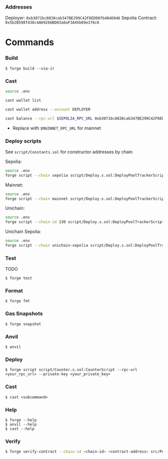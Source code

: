 ### Addresses
Deployer: `0xb3071bc8838cab347BE299C42F8EDD0fb484D946`
Sepolia Contract: `0x5b2B598f436c4A69266BD03a6aF3A45b69e376c6`

# Commands
### Build
```shell
$ forge build --via-ir
```

### Cast
```bash
source .env

cast wallet list

cast wallet address --account DEPLOYER

cast balance --rpc-url $SEPOLIA_RPC_URL 0xb3071bc8838cab347BE299C42F8EDD0fb484D946
```
- Replace with `$MAINNET_RPC_URL` for mainnet

### Deploy scripts
See `script/Constants.sol` for constructor addresses by chain

Sepolia:
```bash
source .env
forge script --chain sepolia script/Deploy.s.sol:DeployPoolTrackerScript --rpc-url $SEPOLIA_RPC_URL --account DEPLOYER --broadcast --via-ir --verify
```
Mainnet:
```bash
source .env
forge script --chain mainnet script/Deploy.s.sol:DeployPoolTrackerScript --rpc-url $MAINNET_RPC_URL --account DEPLOYER --broadcast --via-ir --verify
```

Unichain:
```bash
source .env
forge script --chain-id 130 script/Deploy.s.sol:DeployPoolTrackerScript --rpc-url $UNICHAIN_RPC_URL --account DEPLOYER --broadcast --via-ir --verify
```

Unichain Sepolia:
```bash
source .env
forge script --chain unichain-sepolia script/Deploy.s.sol:DeployPoolTrackerScript --rpc-url $UNICHAIN_SEPOLIA_RPC_URL --account DEPLOYER --broadcast --via-ir --verify
```

### Test
TODO
```shell
$ forge test
```

### Format

```shell
$ forge fmt
```

### Gas Snapshots

```shell
$ forge snapshot
```

### Anvil

```shell
$ anvil
```

### Deploy

```shell
$ forge script script/Counter.s.sol:CounterScript --rpc-url <your_rpc_url> --private-key <your_private_key>
```

### Cast

```shell
$ cast <subcommand>
```

### Help

```shell
$ forge --help
$ anvil --help
$ cast --help
```

### Verify

```bash
$ forge verify-contract --chain-id <chain-id> <contract-address> src/PoolTracker.sol:PoolTracker
```
